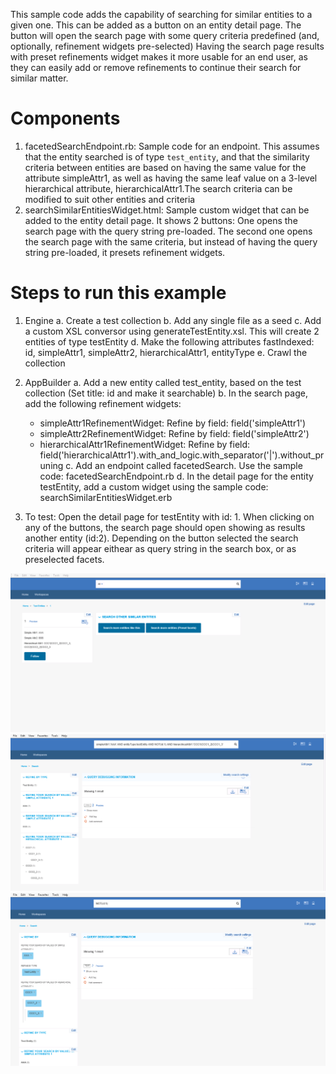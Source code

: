 This sample code adds the capability of searching for similar entities to a given one. 
This can be added as a button on an entity detail page. The button will open the search page
with some query criteria predefined (and, optionally, refinement widgets pre-selected)
Having the search page results with preset refinements widget makes it more usable for an end user,
as they can easily add or remove refinements to continue their search for similar matter.

# Components

1. facetedSearchEndpoint.rb: Sample code for an endpoint. This assumes that the entity searched is of type `test_entity`, and that the similarity criteria between entities are based on having the same value for the attribute simpleAttr1, as well
as having the same leaf value on a 3-level hierarchical attribute, hierarchicalAttr1.The search criteria can be modified to suit other entities and criteria
2. searchSimilarEntitiesWidget.html: Sample custom widget that can be added to the entity detail page. It shows 2 buttons: One opens the search page with the query string pre-loaded. The second one opens the search page with the same criteria, but instead
of having the query string pre-loaded, it presets refinement widgets.


# Steps to run this example

1. Engine
  a. Create a test collection
  b. Add any single file as a seed
  c. Add a custom XSL conversor using generateTestEntity.xsl. This will create 2 entities of type testEntity
  d. Make the following attributes fastIndexed: id, simpleAttr1, simpleAttr2, hierarchicalAttr1, entityType
  e. Crawl the collection

2. AppBuilder
  a. Add a new entity called test_entity, based on the test collection (Set title: id and make it searchable)
  b. In the search page, add the following refinement widgets:
    - simpleAttr1RefinementWidget: Refine by field: field('simpleAttr1')
    - simpleAttr2RefinementWidget: Refine by field: field('simpleAttr2')
    - hierarchicalAttr1RefinementWidget: Refine by field: field('hierarchicalAttr1').with_and_logic.with_separator('|').without_pruning
  c. Add an endpoint called facetedSearch. Use the sample code: facetedSearchEndpoint.rb
  d. In the detail page for the entity testEntity, add a custom widget using the sample code: searchSimilarEntitiesWidget.erb

3. To test: Open the detail page for testEntity with id: 1. When clicking on any of the buttons, the search page should open showing as results 
another entity (id:2). Depending on the button selected the search criteria will appear eithear as query string in the search box, or as 
preselected facets.

![The entity detail page with the search buttons](EntityDetailPageWithSearchButton.png)
![The search page with the query as a string in the search box](InvokingSearchPageWithQueryString.png)
![The search page with the query as selected refinements](InvokingSearchPageWithRefinements.png)
